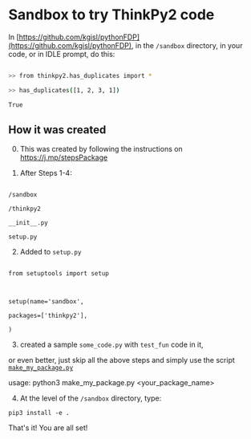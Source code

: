 <!-- title: Custom Python Packages -->


# Sandbox to try ThinkPy2 code

In [https://github.com/kgisl/pythonFDP](https://github.com/kgisl/pythonFDP), in the `/sandbox` directory, in your code, or in IDLE prompt, do this:

```bash

>> from thinkpy2.has_duplicates import *

>> has_duplicates([1, 2, 3, 1])

True

```

  

## How it was created

  

0. This was created by following the instructions on https://j.mp/stepsPackage

  

1. After Steps 1-4:

  

```

/sandbox

/thinkpy2

__init__.py

setup.py

```

  

2. Added to `setup.py`

  

```

from setuptools import setup

  

setup(name='sandbox',

packages=['thinkpy2'],

)

```

  

3. created a sample `some_code.py` with `test_fun` code in it,

  
  

or even better, just skip all the above steps and simply use the script [`make_my_package.py`](https://github.com/kgisl/pythonFDP/blob/6d0f662cdc7c9ac1aaa4a1ef641d74401a4b18b4/code/make_my_package.py)

  

usage: python3 make_my_package.py <your_package_name>

  

4. At the level of the `/sandbox` directory, type:

  

```pip3 install -e . ```

  

That's it! You are all set!

